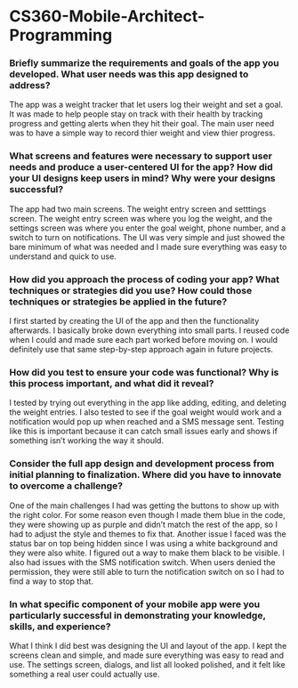 # CS360-Mobile-Architect-Programming

### Briefly summarize the requirements and goals of the app you developed. What user needs was this app designed to address?
The app was a weight tracker that let users log their weight and set a goal. It was made to help people stay on track with their health by tracking progress and getting alerts when they hit their goal. The main user need was to have a simple way to record thier weight and view thier progress.

### What screens and features were necessary to support user needs and produce a user-centered UI for the app? How did your UI designs keep users in mind? Why were your designs successful?
The app had two main screens. The weight entry screen and setttings screen. The weight entry screen was where you log the weight, and the settings screen was where you enter the goal weight, phone number, and a switch to turn on notifications. The UI was very simple and just showed the bare minimum of what was needed and I made sure everything was easy to understand and quick to use.

### How did you approach the process of coding your app? What techniques or strategies did you use? How could those techniques or strategies be applied in the future?
I first started by creating the UI of the app and then the functionality afterwards. I basically broke down everything into small parts. I reused code when I could and made sure each part worked before moving on. I would definitely use that same step-by-step approach again in future projects.

### How did you test to ensure your code was functional? Why is this process important, and what did it reveal?
I tested by trying out everything in the app like adding, editing, and deleting the weight entries. I also tested to see if the goal weight would work and a notification would pop up when reached and a SMS message sent. Testing like this is important because it can catch small issues early and shows if something isn’t working the way it should.

### Consider the full app design and development process from initial planning to finalization. Where did you have to innovate to overcome a challenge?
One of the main challenges I had was getting the buttons to show up with the right color. For some reason even though I made them blue in the code, they were showing up as purple and didn’t match the rest of the app, so I had to adjust the style and themes to fix that. Another issue I faced was the status bar on top being hidden since I was using a white background and they were also white. I figured out a way to make them black to be visible. I also had issues with the SMS notification switch. When users denied the permission, they were still able to turn the notification switch on so I had to find a way to stop that. 

### In what specific component of your mobile app were you particularly successful in demonstrating your knowledge, skills, and experience?
What I think I did best was designing the UI and layout of the app. I kept the screens clean and simple, and made sure everything was easy to read and use. The settings screen, dialogs, and list all looked polished, and it felt like something a real user could actually use. 
